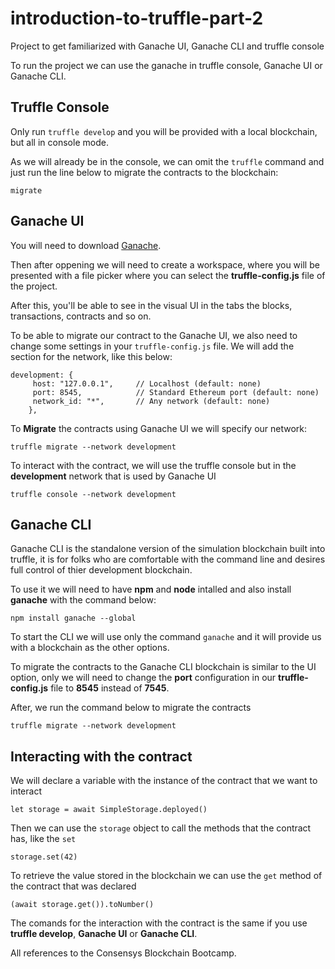 # introduction-to-truffle-part-2
Project to get familiarized with Ganache UI, Ganache CLI and truffle console

To run the project we can use the ganache in truffle console, Ganache UI or Ganache CLI.

## Truffle Console
Only run `truffle develop` and you will be provided with a local blockchain, but all in console mode.

As we will already be in the console, we can omit the `truffle` command and just run the line below to migrate the contracts to the blockchain:
```
migrate
```

## Ganache UI
You will need to download [Ganache](https://trufflesuite.com/ganache/). 

Then after oppening we will need to create a workspace, where you will be presented with a file picker where you can select the **truffle-config.js** file of the project.

After this, you'll be able to see in the visual UI in the tabs the blocks, transactions, contracts and so on.

To be able to migrate our contract to the Ganache UI, we also need to change some settings in your `truffle-config.js` file. 
We will add the section for the network, like this below: 
```
development: {
     host: "127.0.0.1",     // Localhost (default: none)
     port: 8545,            // Standard Ethereum port (default: none)
     network_id: "*",       // Any network (default: none)
    },
```
To **Migrate** the contracts using Ganache UI we will specify our network:
```
truffle migrate --network development
```

To interact with the contract, we will use the truffle console but in the **development** network that is used by Ganache UI
```
truffle console --network development
```

## Ganache CLI
Ganache CLI is the standalone version of the simulation blockchain built into truffle, it is for folks who are comfortable with the command line and desires full control of thier development blockchain.

To use it we will need to have **npm** and **node** intalled and also install **ganache** with the command below:
```
npm install ganache --global
```

To start the CLI we will use only the command `ganache` and it will provide us with a blockchain as the other options.

To migrate the contracts to the Ganache CLI blockchain is similar to the UI option, only we will need to change the **port** configuration in our **truffle-config.js** file to **8545** instead of **7545**.

After, we run the command below to migrate the contracts
```
truffle migrate --network development
```

## Interacting with the contract 

We will declare a variable with the instance of the contract that we want to interact
```
let storage = await SimpleStorage.deployed()
```

Then we can use the `storage` object to call the methods that the contract has, like the `set` 
```
storage.set(42)
```

To retrieve the value stored in the blockchain we can use the `get` method of the contract that was declared
```
(await storage.get()).toNumber()
```

The comands for the interaction with the contract is the same if you use **truffle develop**, **Ganache UI** or **Ganache CLI**.

All references to the Consensys Blockchain Bootcamp.
